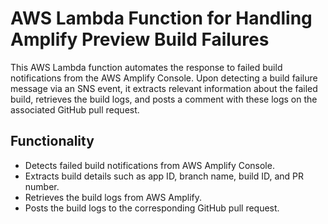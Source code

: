 # AWS Lambda Function for Handling Amplify Preview Build Failures
This AWS Lambda function automates the response to failed build notifications from the AWS Amplify Console. Upon detecting a build failure message via an SNS event, it extracts relevant information about the failed build, retrieves the build logs, and posts a comment with these logs on the associated GitHub pull request.

## Functionality
- Detects failed build notifications from AWS Amplify Console.
- Extracts build details such as app ID, branch name, build ID, and PR number.
- Retrieves the build logs from AWS Amplify.
- Posts the build logs to the corresponding GitHub pull request.